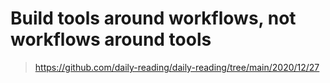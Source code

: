 # Build tools around workflows, not workflows around tools

> https://github.com/daily-reading/daily-reading/tree/main/2020/12/27
